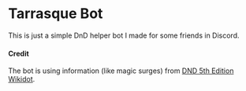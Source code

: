 # Tarrasque Bot

This is just a simple DnD helper bot I made for some friends in Discord.


#### Credit

The bot is using information (like magic surges) from [DND 5th Edition Wikidot](http://dnd5e.wikidot.com/sorcerer:wild-magic).
